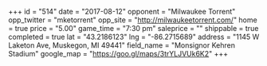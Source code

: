 +++
id = "514"
date = "2017-08-12"
opponent = "Milwaukee Torrent"
opp_twitter = "mketorrent"
opp_site = "http://milwaukeetorrent.com/"
home = true
price = "5.00"
game_time = "7:30 pm"
saleprice = ""
shippable = true
completed = true
lat = "43.2186123"
lng = "-86.2715689"
address = "1145 W Laketon Ave, Muskegon, MI 49441"
field_name = "Monsignor Kehren Stadium"
google_map = "https://goo.gl/maps/3trYLJVUk6K2"
+++


